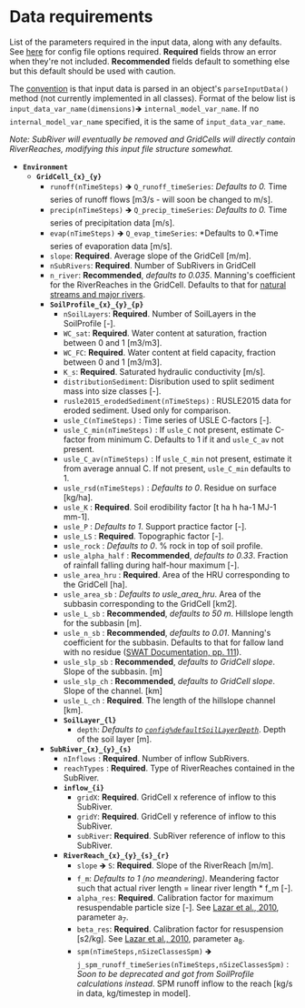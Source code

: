 # Data requirements

List of the parameters required in the input data, along with any defaults. See [here](/doc/config.md) for config file options required. **Required** fields throw an error when they're not included. **Recommended** fields default to something else but this default should be used with caution.

The [convention](/doc/conventions.md) is that input data is parsed in an object's `parseInputData()` method (not currently implemented in all classes). Format of the below list is `input_data_var_name(dimensions)`&#129146; `internal_model_var_name`. If no `internal_model_var_name` specified, it is the same of `input_data_var_name`.

*Note: SubRiver will eventually be removed and GridCells will directly contain RiverReaches, modifying this input file structure somewhat.*

- **`Environment`**
    + **`GridCell_{x}_{y}`**
        * `runoff(nTimeSteps)` &#129146; `Q_runoff_timeSeries`: *Defaults to 0.* Time series of runoff flows [m3/s - will soon be changed to m/s].
        * `precip(nTimeSteps)` &#129146; `Q_precip_timeSeries`: *Defaults to 0.* Time series of precipitation data [m/s].
        * `evap(nTimeSteps)` &#129146; `Q_evap_timeSeries`: *Defaults to 0.*Time series of evaporation data [m/s].
        * `slope`: **Required**. Average slope of the GridCell [m/m].
        * `nSubRivers`: **Required**. Number of SubRivers in GridCell
        * `n_river`: **Recommended**, *defaults to 0.035*. Manning's coefficient for the RiverReaches in the GridCell. Defaults to that for [natural streams and major rivers](http://www.engineeringtoolbox.com/mannings-roughness-d_799.html).
        * **`SoilProfile_{x}_{y}_{p}`**
            - `nSoilLayers`: **Required**. Number of SoilLayers in the SoilProfile [-].
            - `WC_sat`: **Required**. Water content at saturation, fraction between 0 and 1 [m3/m3].
            - `WC_FC`: **Required**. Water content at field capacity, fraction between 0 and 1 [m3/m3].
            - `K_s`: **Required**. Saturated hydraulic conductivity [m/s].
            - `distributionSediment`: Disribution used to split sediment mass into size classes [-].
            - `rusle2015_erodedSediment(nTimeSteps)` : RUSLE2015 data for eroded sediment. Used only for comparison.
            - `usle_C(nTimeSteps)` : Time series of USLE C-factors [-].
            - `usle_C_min(nTimeSteps)` : If `usle_C` not present, estimate C-factor from minimum C. Defaults to 1 if it and `usle_C_av` not present.
            - `usle_C_av(nTimeSteps)` : If `usle_C_min` not present, estimate it from average annual C. If not present, `usle_C_min` defaults to 1.
            - `usle_rsd(nTimeSteps)` : *Defaults to 0*. Residue on surface [kg/ha].
            - `usle_K` : **Required**. Soil erodibility factor [t ha h ha-1 MJ-1 mm-1].
            - `usle_P` : *Defaults to 1*. Support practice factor [-].
            - `usle_LS` : **Required**. Topographic factor [-].
            - `usle_rock` : *Defaults to 0*. % rock in top of soil profile.
            - `usle_alpha_half` : **Recommended**, *defaults to 0.33*. Fraction of rainfall falling during half-hour maximum [-].
            - `usle_area_hru` : **Required**. Area of the HRU corresponding to the GridCell [ha].
            - `usle_area_sb` : *Defaults to usle_area_hru*. Area of the subbasin corresponding to the GridCell [km2].
            - `usle_L_sb` : **Recommended**, *defaults to 50 m*. Hillslope length for the subbasin [m].
            - `usle_n_sb` : **Recommended**, *defaults to 0.01*. Manning's coefficient for the subbasin. Defaults to that for fallow land with no residue ([SWAT Documentation, pp. 111](http://swat.tamu.edu/media/99192/swat2009-theory.pdf)).
            - `usle_slp_sb` : **Recommended**, *defaults to GridCell slope*. Slope of the subbasin. [m]
            - `usle_slp_ch` : **Recommended**, *defaults to GridCell slope*. Slope of the channel. [km]
            - `usle_L_ch` : **Required**. The length of the hillslope channel [km].
            - **`SoilLayer_{l}`**
                + `depth`: *Defaults to [`config%defaultSoilLayerDepth`](/doc/config.md)*. Depth of the soil layer [m].
        * **`SubRiver_{x}_{y}_{s}`**
            - `nInflows` : **Required**. Number of inflow SubRivers.
            - `reachTypes` : **Required**. Type of RiverReaches contained in the SubRiver.
            - **`inflow_{i}`**
                + `gridX`: **Required**. GridCell x reference of inflow to this SubRiver.
                + `gridY`: **Required**. GridCell y reference of inflow to this SubRiver.
                + `subRiver`: **Required**. SubRiver reference of inflow to this SubRiver.
            - **`RiverReach_{x}_{y}_{s}_{r}`**
                + `slope` &#129146; `S`: **Required**. Slope of the RiverReach [m/m].
                + `f_m`: *Defaults to 1 (no meandering)*. Meandering factor such that actual river length = linear river length * f_m [-].
                + `alpha_res`: **Required**. Calibration factor for maximum resuspendable particle size [-]. See [Lazar et al., 2010](http://www.sciencedirect.com/science/article/pii/S0048969710001749?via%3Dihub), parameter a<sub>7</sub>.
                + `beta_res`: **Required**. Calibration factor for resuspension [s2/kg]. See [Lazar et al., 2010](http://www.sciencedirect.com/science/article/pii/S0048969710001749?via%3Dihub), parameter a<sub>8</sub>.
                + `spm(nTimeSteps,nSizeClassesSpm)` &#129146; `j_spm_runoff_timeSeries(nTimeSteps,nSizeClassesSpm)` : *Soon to be deprecated and got from SoilProfile calculations instead*. SPM runoff inflow to the reach [kg/s in data, kg/timestep in model].